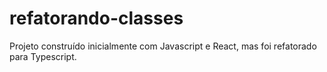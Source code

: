 # refatorando-classes
Projeto construído inicialmente com Javascript e React, mas foi refatorado para Typescript. 
